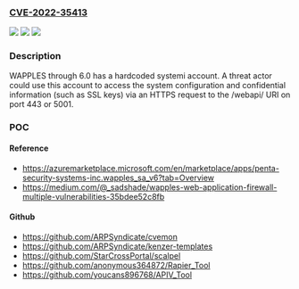 ### [CVE-2022-35413](https://cve.mitre.org/cgi-bin/cvename.cgi?name=CVE-2022-35413)
![](https://img.shields.io/static/v1?label=Product&message=n%2Fa&color=blue)
![](https://img.shields.io/static/v1?label=Version&message=n%2Fa&color=blue)
![](https://img.shields.io/static/v1?label=Vulnerability&message=n%2Fa&color=brighgreen)

### Description

WAPPLES through 6.0 has a hardcoded systemi account. A threat actor could use this account to access the system configuration and confidential information (such as SSL keys) via an HTTPS request to the /webapi/ URI on port 443 or 5001.

### POC

#### Reference
- https://azuremarketplace.microsoft.com/en/marketplace/apps/penta-security-systems-inc.wapples_sa_v6?tab=Overview
- https://medium.com/@_sadshade/wapples-web-application-firewall-multiple-vulnerabilities-35bdee52c8fb

#### Github
- https://github.com/ARPSyndicate/cvemon
- https://github.com/ARPSyndicate/kenzer-templates
- https://github.com/StarCrossPortal/scalpel
- https://github.com/anonymous364872/Rapier_Tool
- https://github.com/youcans896768/APIV_Tool

